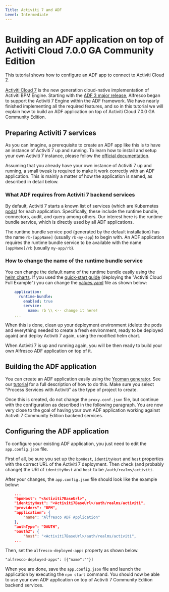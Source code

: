 ```yaml
---
Title: Activiti 7 and ADF
Level: Intermediate
---
```


# Building an ADF application on top of Activiti Cloud 7.0.0 GA Community Edition

This tutorial shows how to configure an ADF app to connect to Activiti Cloud 7.

[Activiti Cloud 7](https://www.activiti.org/) is the new generation cloud-native implementation
of Activiti BPM Engine. Starting with the
[ADF 3 major release](../release-notes/relnote300.md#activiti-7-support-experimental),
Alfresco began to support the Activiti 7 Engine within the ADF framework. We have nearly
finished implementing all the required features, and so in this tutorial we will explain how
to build an ADF application on top of Activiti Cloud 7.0.0 GA Community Edition.

## Preparing Activiti 7 services

As you can imagine, a prerequisite to create an ADF app like this is to have an instance of
Activiti 7 up and running. To learn how to install and setup your own
Activiti 7 instance, please follow the
[official documentation]([https://activiti.gitbook.io/activiti-7-developers-guide).

Assuming that you already have your own instance of Activiti 7 up and running, a small tweak is required to make it work correctly with an ADF application. This is mainly a matter of how
the application is named, as described in detail below.

### What ADF requires from Activiti 7 backend services

By default, Activiti 7 starts a known list of services
(which are Kubernetes [pods](https://kubernetes.io/docs/concepts/workloads/pods/pod/))
for each application. Specifically, these include the runtime bundle, connectors, audit, and
query among others. Our interest here is the runtime bundle service, which is directly used
by all ADF applications.

The runtime bundle service pod (generated by the default installation) has the name
`rb-[appName]` (usually `rb-my-app`) to begin with. An ADF application requires the runtime
bundle service to be available with the name `[appName]/rb` (usually `my-app/rb`).

### How to change the name of the runtime bundle service

You can change the default name of the runtime bundle easily using the
[helm charts](https://github.com/Activiti/activiti-cloud-charts).  If you used the
[quick-start guide](https://activiti.gitbook.io/activiti-7-developers-guide/getting-started/getting-started-activiti-cloud) (deploying the "Activiti Cloud Full Example") you can change the
[values.yaml](https://github.com/Activiti/activiti-cloud-charts/blob/master/activiti-cloud-full-example/values.yaml)
file as shown below:

```yaml
    application:
      runtime-bundle:
        enabled: true
        service:
          name: rb \\ <-- change it here!
    ...
```

When this is done, clean up your deployment environment (delete the pods and everything needed
to create a fresh environment, ready to be deployed again) and deploy Activiti 7 again, using
the modified helm chart.

When Activiti 7 is up and running again, you will be then ready to build your own Alfresco ADF application on top of it.

## Building the ADF application

You can create an ADF application easily using the [Yeoman generator](https://yeoman.io/).
See our [tutorial](creating-your-first-adf-application.md) for a full description of
how to do this. Make sure you select "Process Services with Activiti" as the type of project
to create.

Once this is created, do not change the `proxy.conf.json` file, but continue with the configuration as described in the following paragraph. You are now very close to the goal of having your own ADF
application working against Activiti 7 Community Edition backend services.

## Configuring the ADF application

To configure your existing ADF application, you just need to edit the `app.config.json` file.

First of all, be sure you set up the `bpmHost`, `identityHost` and `host` properties with the
correct URL of the Activiti 7 deployment. Then check (and probably change) the URI of `identityHost` and `host` to be `/auth/realms/activiti`.

After your changes, the `app.config.json` file should look like the example below:

```json
    ...
    "bpmHost": "<Activiti7BaseUrl>",
    "identityHost": "<Activiti7BaseUrl>/auth/realms/activiti",
    "providers": "BPM",
    "application": {
        "name": "Alfresco ADF Application"
    },
    "authType": "OAUTH",
    "oauth2": {
        "host": "<Activiti7BaseUrl>/auth/realms/activiti",
    ...
```

Then, set the `alfresco-deployed-apps` property as shown below.

    "alfresco-deployed-apps": [{"name":""}]

When you are done, save the `app.config.json` file and launch the application by executing
the `npm start` command. You should now be able to use your own ADF application
on top of Activiti 7 Community Edition backend services.
